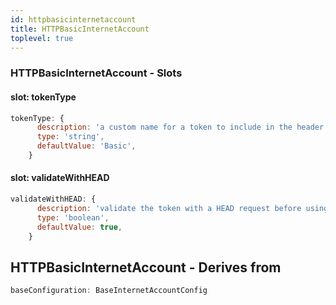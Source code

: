 ```yaml
---
id: httpbasicinternetaccount
title: HTTPBasicInternetAccount
toplevel: true
---
```







### HTTPBasicInternetAccount - Slots
#### slot: tokenType



```js
tokenType: {
      description: 'a custom name for a token to include in the header',
      type: 'string',
      defaultValue: 'Basic',
    }
```

#### slot: validateWithHEAD



```js
validateWithHEAD: {
      description: 'validate the token with a HEAD request before using it',
      type: 'boolean',
      defaultValue: true,
    }
```


## HTTPBasicInternetAccount - Derives from




```js
baseConfiguration: BaseInternetAccountConfig
```

 
